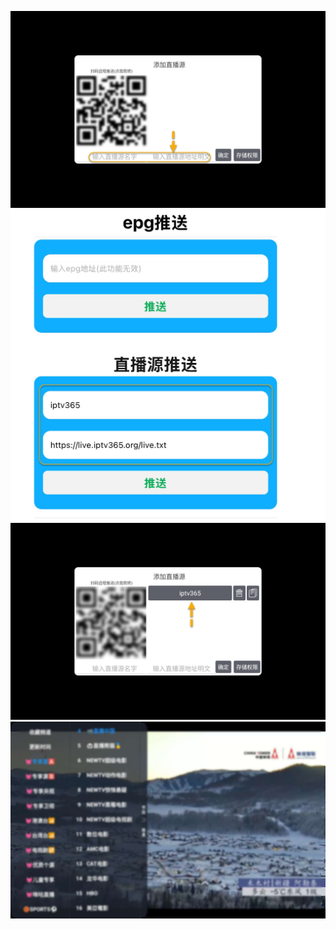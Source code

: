 ![image](./assets/img/paidaxin1.png)
![image](./assets/img/paidaxin2.png)
![image](./assets/img/paidaxin3.png)
![image](./assets/img/paidaxin4.png)
